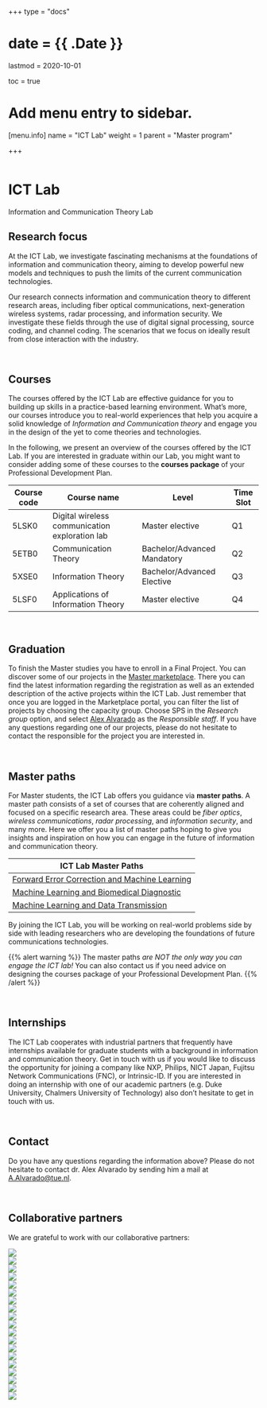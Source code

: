 +++
type = "docs"

# date = {{ .Date }}
lastmod = 2020-10-01

toc = true

# Add menu entry to sidebar.
[menu.info]
  name = "ICT Lab"
  weight = 1
  parent = "Master program"

+++


<div class="row">
  <div class="col-md-6 order-md-1 text-center text-md-left" style="vertical-align: middle; display: flex; align-items: center;">
  <div>
    <h1 class="hero-title" itemprop="headline" style="text-shadow: 0px 0px 0px rgba(0,0,0,0.0)">
      ICT Lab
    </h1>
    <div class="hero-lead" style="text-shadow: 0px 0px 0px rgba(0,0,0,0.0)">
      Information and Communication Theory Lab
    </div>
  </div>
  </div>
  <div class="col-6 mx-auto col-md-6 order-md-2 hero-media">
    <img src="/img/ictlab2.jpg" alt="">
  </div>
</div>


## Research focus
At the ICT Lab, we investigate fascinating mechanisms at the foundations of information and communication theory, aiming to develop powerful new models and techniques to push the limits of the current communication technologies.

Our research connects information and communication theory to different research areas, including fiber optical communications, next-generation wireless systems, radar processing, and information security. We investigate these fields through the use of digital signal processing, source coding, and channel coding. The scenarios that we focus on ideally result from close interaction with the industry.

<br>

## Courses
The courses offered by the ICT Lab are effective guidance for you to building up skills in a practice-based learning environment. What’s more, our courses introduce you to real-world experiences that help you acquire a solid knowledge of *Information and Communication theory* and engage you in the design of the yet to come theories and technologies.

In the following, we present an overview of the courses offered by the ICT Lab. If you are interested in graduate within our Lab, you might want to consider adding some of these courses to the **courses package** of your Professional Development Plan.

| Course code   | Course name                        | Level                       | Time Slot |
|---------------|------------------------------------|-----------------------------|-----------|
| 5LSK0         | Digital wireless communication exploration lab| Master elective  | Q1        |
| 5ETB0         | Communication Theory               |Bachelor/Advanced Mandatory  | Q2        |
| 5XSE0         | Information Theory                 |Bachelor/Advanced Elective   | Q3        |
| 5LSF0         | Applications of Information Theory | Master elective             | Q4        |

<br>

## Graduation
To finish the Master studies you have to enroll in a Final Project. You can discover some of our projects in the <a href="https://master.ele.tue.nl/" target="_blank">Master marketplace</a>. There you can find the latest information regarding the registration as well as an extended description of the active projects within the ICT Lab. Just remember that once you are logged in the Marketplace portal, you can filter the list of projects by choosing the capacity group. Choose SPS in the *Research group* option, and select <a href="https://www.tue.nl/en/research/researchers/alex-alvarado/" target="_blank">Alex Alvarado</a> as the *Responsible staff*. If you have any questions regarding one of our projects, please do not hesitate to contact the responsible for the project you are interested in.

<br>

## Master paths
For Master students, the ICT Lab offers you guidance via **master paths**. A master path consists of a set of courses that are coherently aligned and focused on a specific research area. These areas could be  *fiber optics*, *wireless communications*, *radar processing*, and *information security*, and many more. Here we offer you a list of master paths hoping to give you insights and inspiration on how you can engage in the future of information and communication theory.

| ICT Lab Master Paths                                                                                 |
|------------------------------------------------------------------------------------------------------|
|<a href="/../files/12.InfoFigures/ictlab/Forward_Error_Correction_and_Machine_Learning.pdf">Forward Error Correction and Machine Learning</a>|
|<a href="/../files/12.InfoFigures/ictlab/Machine Learning and Biomedical Diagnostics.pdf">Machine Learning and Biomedical Diagnostic</a>   |
|<a href="/../files/12.InfoFigures/ictlab/Machine Learning and Data Transmission.pdf">Machine Learning and Data Transmission</a>       |

By joining the ICT Lab, you will be working on real-world problems side by side with leading researchers who are developing the foundations of future communications technologies.

{{% alert warning %}}
The master paths *are NOT the only way you can engage the ICT lab!*
You can also contact us if you need advice on designing the courses package of your Professional Development Plan.
{{% /alert %}}

<br>

## Internships
The ICT Lab cooperates with industrial partners that frequently have internships available for graduate students with a background in information and communication theory. Get in touch with us if you would like to discuss the opportunity for joining a company like NXP, Philips, NICT Japan, Fujitsu Network Communications (FNC), or Intrinsic-ID. If you are interested in doing an internship with one of our academic partners (e.g. Duke University, Chalmers University of Technology) also don’t hesitate to get in touch with us.

<br>

## Contact
Do you have any questions regarding the information above? Please do not hesitate to contact dr. Alex Alvarado by sending him a mail at <a href="mailto:A.Alvarado@tue.nl">A.Alvarado@tue.nl</a>.

<br>

## Collaborative partners
We are grateful to work with our collaborative partners:

<div class="company-logo-wrapper">
  <a href="https://www.chalmers.se/sv/Sidor/default.aspx" target="blank_">
    <div class="company-logo-item">
      <img src="../company_logos/chalmers-avancez.png">
    </div>
  </a>
  <a href="https://www.kit.edu/" target="blank_">
    <div class="company-logo-item">
      <img src="../company_logos/kit.png">
    </div>
  </a>
  <a href="https://www.iaf.fraunhofer.de/" target="blank_">
    <div class="company-logo-item">
      <img src="../company_logos/fraunhofer.jpg">
    </div>
  </a>
  <a href="https://www.keysight.com/nl/en/home.html" target="blank_">
    <div class="company-logo-item">
      <img src="../company_logos/keysight.png">
    </div>
  </a>
  <a href="https://www.nxp.com/" target="blank_">
    <div class="company-logo-item">
      <img src="../company_logos/nxp.png">
    </div>
  </a>
  <a href="https://www.ericsson.com/" target="blank_">
    <div class="company-logo-item">
      <img src="../company_logos/ericsson.png">
    </div>
  </a>
  <a href="https://www.gapwaves.com/" target="blank_">
    <div class="company-logo-item">
      <img src="../company_logos/gapwaves.png">
    </div>
  </a>
  <a href="https://www.ums-gaas.com/" target="blank_">
    <div class="company-logo-item">
      <img src="../company_logos/ums.jpg">
    </div>
  </a>
  <a href="http://www.imst.com/" target="blank_">
    <div class="company-logo-item">
      <img src="../company_logos/imst.jpg">
    </div>
  </a>
  <a href="https://erc.europa.eu/" target="blank_">
    <div class="company-logo-item">
      <img src="../company_logos/erc.jpg">
    </div>
  </a>
  <a href="https://tudelft.nl/" target="blank_">
    <div class="company-logo-item">
      <img src="../company_logos/tudelft.png">
    </div>
  </a>
    <a href="https://www.kuleuven.be/kuleuven/" target="blank_">
    <div class="company-logo-item">
      <img src="../company_logos/kuleuven.png">
    </div>
  </a>
    <a href="https://www.astron.nl/" target="blank_">
    <div class="company-logo-item">
      <img src="../company_logos/astron.png">
    </div>
  </a>
      <a href="https://www.qamcom.se/" target="blank_">
    <div class="company-logo-item">
      <img src="../company_logos/qamcon.png">
    </div>
  </a>
  <a href="https://saab.com/" target="blank_">
    <div class="company-logo-item">
      <img src="../company_logos/saab.png">
    </div>
  </a>
  <a href="https://tno.nl/" target="blank_">
    <div class="company-logo-item">
      <img src="../company_logos/tno.png">
    </div>
  </a>
  <a href="https://www.nwo.nl/en" target="blank_">
    <div class="company-logo-item">
      <img src="../company_logos/nwo.png">
    </div>
  </a>
    <a href="https://technikon.com/" target="blank_">
    <div class="company-logo-item">
      <img src="../company_logos/technikon.png">
    </div>
  </a>
    <a href="https://www.intrinsic-id.com/" target="blank_">
    <div class="company-logo-item">
      <img src="../company_logos/iid.png">
    </div>
  </a>
</div>

